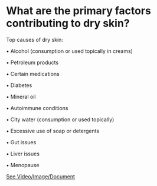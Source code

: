 # What are the primary factors contributing to dry skin?

Top causes of dry skin:

• Alcohol (consumption or used topically in creams)

• Petroleum products

• Certain medications

• Diabetes

• Mineral oil

• Autoimmune conditions

• City water (consumption or used topically)

• Excessive use of soap or detergents

• Gut issues

• Liver issues

• Menopause

 [See Video/Image/Document](https://hls-player.drberg.com/asset?path=migrated-assets/the-best-remedies-for-dry-skin-eyes-and-mouth)